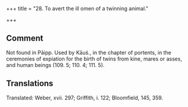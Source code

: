 +++
title = "28. To avert the ill omen of a twinning animal."

+++
## Comment
Not found in Pāipp. Used by Kāuś., in the chapter of portents, in the ceremonies of expiation for the birth of twins from kine, mares or asses, and human beings (109. 5; 110. 4; 111. 5).


## Translations
Translated: Weber, xvii. 297; Griffith, i. 122; Bloomfield, 145, 359.
